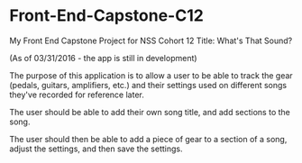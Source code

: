 # Front-End-Capstone-C12
My Front End Capstone Project for NSS Cohort 12
Title: What's That Sound?

(As of 03/31/2016 - the app is still in development)

The purpose of this application is to allow a user to be able to track the gear (pedals, guitars, amplifiers, etc.) and their settings used on different songs they've recorded for reference later.

The user should be able to add their own song title, and add sections to the song. 

The user should then be able to add a piece of gear to a section of a song, adjust the settings, and then save the settings.